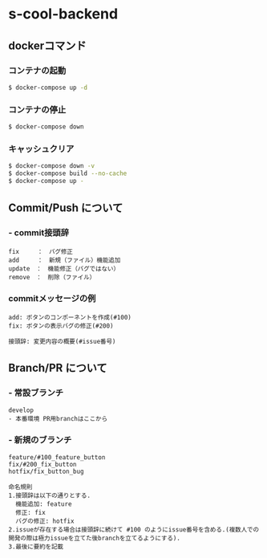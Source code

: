 # s-cool-backend

## dockerコマンド
### コンテナの起動
```sh
$ docker-compose up -d
```

### コンテナの停止
```sh
$ docker-compose down
```
### キャッシュクリア
```sh
$ docker-compose down -v
$ docker-compose build --no-cache
$ docker-compose up -
```

## Commit/Push について

### - commit接頭辞
```
fix　　　：　バグ修正
add　　　：　新規（ファイル）機能追加
update　：　機能修正（バグではない）
remove　：　削除（ファイル）
```

### commitメッセージの例
```
add: ボタンのコンポーネントを作成(#100)
fix: ボタンの表示バグの修正(#200)

接頭辞: 変更内容の概要(#issue番号)
```

## Branch/PR について

### - 常設ブランチ
```
develop
- 本番環境 PR用branchはここから
```
### - 新規のブランチ
```
feature/#100_feature_button
fix/#200_fix_button
hotfix/fix_button_bug

命名規則
1.接頭辞は以下の通りとする.
  機能追加: feature
  修正: fix
  バグの修正: hotfix
2.issueが存在する場合は接頭辞に続けて #100 のようにissue番号を含める.(複数人での開発の際は極力issueを立てた後branchを立てるようにする).
3.最後に要約を記載 
```

